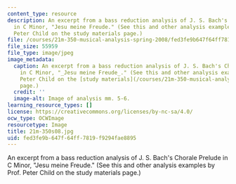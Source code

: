 ```yaml
---
content_type: resource
description: An excerpt from a bass reduction analysis of J. S. Bach's Chorale Prelude
  in C Minor, "Jesu meine Freude." (See this and other analysis examples by Prof.
  Peter Child on the study materials page.)
file: /courses/21m-350-musical-analysis-spring-2008/fed3fe9b647f64ff7819f9294fae8895_21m-350s08.jpg
file_size: 55959
file_type: image/jpeg
image_metadata:
  caption: An excerpt from a bass reduction analysis of J. S. Bach's Chorale Prelude
    in C Minor, "_Jesu meine Freude_." (See this and other analysis examples by Prof.
    Peter Child on the [study materials](/courses/21m-350-musical-analysis-spring-2008/pages/study-materials)
    page.)
  credit: ''
  image-alt: Image of analysis mm. 5-6.
learning_resource_types: []
license: https://creativecommons.org/licenses/by-nc-sa/4.0/
ocw_type: OCWImage
resourcetype: Image
title: 21m-350s08.jpg
uid: fed3fe9b-647f-64ff-7819-f9294fae8895
---
```

An excerpt from a bass reduction analysis of J. S. Bach's Chorale Prelude in C Minor, "Jesu meine Freude." (See this and other analysis examples by Prof. Peter Child on the study materials page.)